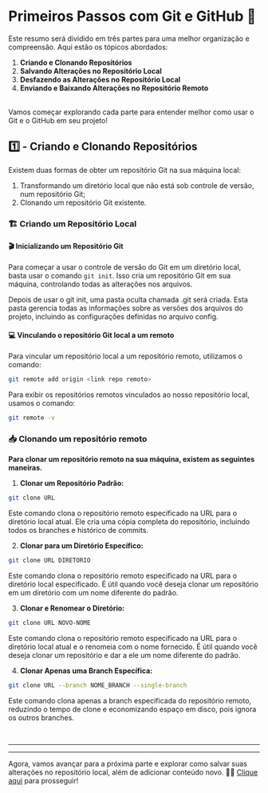 
# Primeiros Passos com Git e GitHub 🚀

Este resumo será dividido em três partes para uma melhor organização e compreensão. Aqui estão os tópicos abordados:

1. **Criando e Clonando Repositórios**
2. **Salvando Alterações no Repositório Local**
3. **Desfazendo as Alterações no Repositório Local**
4. **Enviando e Baixando Alterações no Repositório Remoto**
<br>
Vamos começar explorando cada parte para entender melhor como usar o Git e o GitHub em seu projeto!

## 1️⃣ - Criando e Clonando Repositórios

Existem duas formas de obter um repositório Git na sua máquina local:
1. Transformando um diretório local que não está sob controle de versão, num repositório Git;
2. Clonando um repositório Git existente. 

### 🏗️ Criando um Repositório Local


#### 🎬 Inicializando um Repositório Git

Para começar a usar o controle de versão do Git em um diretório local, basta usar o comando `git init`. Isso cria um repositório Git em sua máquina, controlando todas as alterações nos arquivos.

Depois de usar o git init, uma pasta oculta chamada .git será criada. Esta pasta gerencia todas as informações sobre as versões dos arquivos do projeto, incluindo as configurações definidas no arquivo config.

#### 💻 Vinculando o repositório Git local a um remoto

Para vincular um repositório local a um repositório remoto, utilizamos o comando:

```bash
git remote add origin <link repo remoto>
```

Para exibir os repositórios remotos vinculados ao nosso repositório local, usamos o comando:

```bash
git remote -v
```

### 📥 Clonando um repositório remoto

**Para clonar um repositório remoto na sua máquina, existem as seguintes maneiras.**

1. **Clonar um Repositório Padrão:**
```bash
git clone URL
```
Este comando clona o repositório remoto especificado na URL para o diretório local atual. Ele cria uma cópia completa do repositório, incluindo todos os branches e histórico de commits.

2. **Clonar para um Diretório Específico:**
```bash
git clone URL DIRETORIO
```
Este comando clona o repositório remoto especificado na URL para o diretório local especificado. É útil quando você deseja clonar um repositório em um diretório com um nome diferente do padrão.

3. **Clonar e Renomear o Diretório:**
```bash
git clone URL NOVO-NOME
```
Este comando clona o repositório remoto especificado na URL para o diretório local atual e o renomeia com o nome fornecido. É útil quando você deseja clonar um repositório e dar a ele um nome diferente do padrão.

4. **Clonar Apenas uma Branch Específica:**
```bash
git clone URL --branch NOME_BRANCH --single-branch
```
Este comando clona apenas a branch especificada do repositório remoto, reduzindo o tempo de clone e economizando espaço em disco, pois ignora os outros branches.

<br>

____
- - - 

Agora, vamos avançar para a próxima parte e explorar como salvar suas alterações no repositório local, além de adicionar conteúdo novo. 💾✨ [Clique aqui](resumo3-1.md) para prosseguir!
